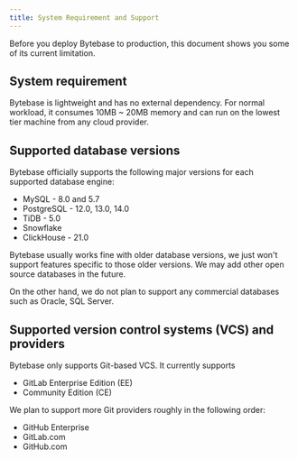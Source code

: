 ```yaml
---
title: System Requirement and Support
---
```


Before you deploy Bytebase to production, this document shows you some of its current limitation.

## System requirement

Bytebase is lightweight and has no external dependency. For normal workload, it consumes 10MB ~ 20MB memory and can run on the lowest tier machine from any cloud provider.

## Supported database versions

Bytebase officially supports the following major versions for each supported database engine:

- MySQL - 8.0 and 5.7
- PostgreSQL - 12.0, 13.0, 14.0
- TiDB - 5.0
- Snowflake
- ClickHouse - 21.0

Bytebase usually works fine with older database versions, we just won't support features specific to those older versions. We may add other open source databases in the future.

On the other hand, we do not plan to support any commercial databases such as Oracle, SQL Server.

## Supported version control systems (VCS) and providers

Bytebase only supports Git-based VCS. It currently supports 

- GitLab Enterprise Edition (EE)
- Community Edition (CE)

We plan to support more Git providers roughly in the following order:

- GitHub Enterprise
- GitLab.com
- GitHub.com
